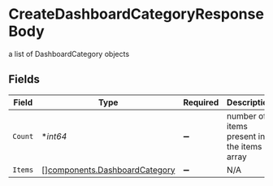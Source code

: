 # CreateDashboardCategoryResponseBody

a list of DashboardCategory objects


## Fields

| Field                                                                          | Type                                                                           | Required                                                                       | Description                                                                    |
| ------------------------------------------------------------------------------ | ------------------------------------------------------------------------------ | ------------------------------------------------------------------------------ | ------------------------------------------------------------------------------ |
| `Count`                                                                        | **int64*                                                                       | :heavy_minus_sign:                                                             | number of items present in the items array                                     |
| `Items`                                                                        | [][components.DashboardCategory](../../models/components/dashboardcategory.md) | :heavy_minus_sign:                                                             | N/A                                                                            |